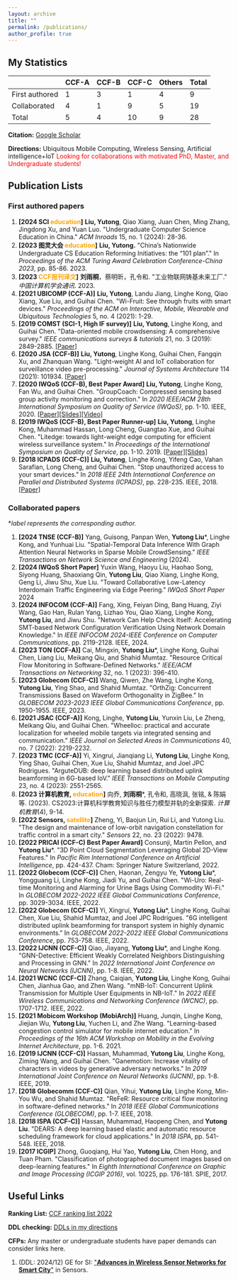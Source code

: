 ```yaml
---
layout: archive
title: ""
permalink: /publications/
author_profile: true
---
```


## My Statistics

|                | CCF-A | CCF-B | CCF-C | Others | Total |
| -------------- | ----- | ----- | ----- | ------ | ----- |
| First authored | 1     | 3     | 1     | 4      | 9     |
| Collaborated   | 4     | 1     | 9     | 5      | 19    |
| Total          | 5     | 4     | 10    | 9      | 28    |

**Citation:** [Google Scholar](https://scholar.google.com/citations?user=k34dE-gAAAAJ&hl=en)

**Directions:** Ubiquitous Mobile Computing, Wireless Sensing, Artificial intelligence+IoT
<font color=red>Looking for collaborations with motivated PhD, Master, and Undergraduate students!</font> 

## Publication Lists

### First authored papers

1. **\[2024 SCI <font color=orange>education</font>\]** **Liu, Yutong**, Qiao Xiang, Juan Chen, Ming Zhang, Jingdong Xu, and Yuan Luo. "Undergraduate Computer Science Education in China." *ACM Inroads* 15, no. 1 (2024): 28-36.
2. **\[2023 图灵大会 <font color=orange>education</font>\]** **Liu, Yutong.** "China’s Nationwide Undergraduate CS Education Reforming Initiatives: the “101 plan”." In *Proceedings of the ACM Turing Award Celebration Conference-China 2023*, pp. 85-86. 2023.
3. **\[2023 <font color=orange>CCF报刊译文</font>\]** **刘雨桐**，蔡明昕，孔令和. "工业物联网铸基未来工厂." *中国计算机学会通讯*. 2023.
4. **\[2021 UBICOMP (CCF-A)\]** **Liu, Yutong**, Landu Jiang, Linghe Kong, Qiao Xiang, Xue Liu, and Guihai Chen. "Wi-Fruit: See through fruits with smart devices." *Proceedings of the ACM on Interactive, Mobile, Wearable and Ubiquitous Technologies* 5, no. 4 (2021): 1-29. 
5. **\[2019 COMST (SCI-1, High IF survey)\]** **Liu, Yutong**, Linghe Kong, and Guihai Chen. "Data-oriented mobile crowdsensing: A comprehensive survey." *IEEE communications surveys & tutorials* 21, no. 3 (2019): 2849-2885. [\[Paper\]](https://isabelleliu630.github.io/files/comst.pdf)
6. **\[2020 JSA (CCF-B)\]** **Liu, Yutong**, Linghe Kong, Guihai Chen, Fangqin Xu, and Zhanquan Wang. "Light-weight AI and IoT collaboration for surveillance video pre-processing." *Journal of Systems Architecture* 114 (2021): 101934. [\[Paper\]](https://isabelleliu630.github.io/files/jsa.pdf)
7. **\[2020 IWQoS (CCF-B), Best Paper Award\]** **Liu, Yutong**, Linghe Kong, Fan Wu, and Guihai Chen. "GroupCoach: Compressed sensing based group activity monitoring and correction." In *2020 IEEE/ACM 28th International Symposium on Quality of Service (IWQoS)*, pp. 1-10. IEEE, 2020. [\[Paper\]](https://isabelleliu630.github.io/files/GroupCoach.pdf)[\[Slides\]](https://isabelleliu630.github.io/files/GroupCoach_PPT.pdf)[\[Video\]](https://isabelleliu630.github.io/files/GroupCoach_video.mp4)
8. **\[2019 IWQoS (CCF-B), Best Paper Runner-up\]** **Liu, Yutong**, Linghe Kong, Muhammad Hassan, Long Cheng, Guangtao Xue, and Guihai Chen. "Litedge: towards light-weight edge computing for efficient wireless surveillance system." In *Proceedings of the International Symposium on Quality of Service*, pp. 1-10. 2019. [\[Paper\]](https://isabelleliu630.github.io/files/IWQoS2019.pdf)[\[Slides\]](https://isabelleliu630.github.io/files/litedge_PPT.pdf)
9. **\[2018 ICPADS (CCF-C)\]** **Liu, Yutong**, Linghe Kong, Yifeng Cao, Vahan Sarafian, Long Cheng, and Guihai Chen. "Stop unauthorized access to your smart devices." In *2018 IEEE 24th International Conference on Parallel and Distributed Systems (ICPADS)*, pp. 228-235. IEEE, 2018. [\[Paper\]](https://isabelleliu630.github.io/files/icpads.pdf)

### Collaborated papers
**label represents the corresponding author.*

1. **\[2024 TNSE (CCF-B)\]** Yang, Guisong, Panpan Wen, **Yutong Liu***, Linghe Kong, and Yunhuai Liu. "Spatial-Temporal Data Inference With Graph Attention Neural Networks in Sparse Mobile CrowdSensing." *IEEE Transactions on Network Science and Engineering* (2024).
2. **\[2024 IWQoS Short Paper\]** Yuxin Wang, Haoyu Liu, Haohao Song, Siyong Huang, Shaoxiang Qin, **Yutong Liu**, Qiao Xiang, Linghe Kong, Geng Li, Jiwu Shu, Xue Liu. "Toward Collaborative Low-Latency Interdomain Traffic Engineering via Edge Peering." *IWQoS Short Paper* 2024
3. **\[2024 INFOCOM (CCF-A)\]** Fang, Xing, Feiyan Ding, Bang Huang, Ziyi Wang, Gao Han, Rulan Yang, Lizhao You, Qiao Xiang, Linghe Kong, **Yutong Liu**, and Jiwu Shu. "Network Can Help Check Itself: Accelerating SMT-based Network Configuration Verification Using Network Domain Knowledge." In *IEEE INFOCOM 2024-IEEE Conference on Computer Communications*, pp. 2119-2128. IEEE, 2024.
4. **[2023 TON (CCF-A)]** Cai, Mingxin, **Yutong Liu***, Linghe Kong, Guihai Chen, Liang Liu, Meikang Qiu, and Shahid Mumtaz. "Resource Critical Flow Monitoring in Software-Defined Networks." *IEEE/ACM Transactions on Networking* 32, no. 1 (2023): 396-410.
5. **[2023 Globecom (CCF-C)]** Wang, Qiwen, Zhe Wang, Linghe Kong, **Yutong Liu**, Ying Shao, and Shahid Mumtaz. "OrthZig: Concurrent Transmissions Based on Waveform Orthogonality in ZigBee." In *GLOBECOM 2023-2023 IEEE Global Communications Conference*, pp. 1950-1955. IEEE, 2023.
6. **\[2021 JSAC (CCF-A)\]** Kong, Linghe, **Yutong Liu**, Yunxin Liu, Le Zheng, Meikang Qiu, and Guihai Chen. "Wheelloc: practical and accurate localization for wheeled mobile targets via integrated sensing and communication." *IEEE Journal on Selected Areas in Communications* 40, no. 7 (2022): 2219-2232.
7. **[2023 TMC (CCF-A)]** Yi, Xingrui, Jianqiang Li, **Yutong Liu**, Linghe Kong, Ying Shao, Guihai Chen, Xue Liu, Shahid Mumtaz, and Joel JPC Rodrigues. "ArguteDUB: deep learning based distributed uplink beamforming in 6G-based IoV." *IEEE Transactions on Mobile Computing* 23, no. 4 (2023): 2551-2565.
8. **[2023 计算机教育, <font color=orange>education</font>]** 向乔, **刘雨桐***, 孔令和, 高晓沨, 张铭, & 陈娟等. (2023). CS2023:计算机科学教育知识与胜任力模型并轨的全新探索. *计算机教育*(4), 9-14.
9. **[2022 Sensors, <font color=orange>satellite</font>]** Zheng, Yi, Baojun Lin, Rui Li, and Yutong Liu. "The design and maintenance of low-orbit navigation constellation for traffic control in a smart city." *Sensors* 22, no. 23 (2022): 9478.
10. **[2022 PRICAI (CCF-C) Best Paper Award]** Consunji, Martin Pellon, and **Yutong Liu***. "3D Point Cloud Segmentation Leveraging Global 2D-View Features." In *Pacific Rim International Conference on Artificial Intelligence*, pp. 424-437. Cham: Springer Nature Switzerland, 2022.
11. **[2022 Globecom (CCF-C)]** Chen, Haonan, Zengyu Ye, **Yutong Liu***, Yongguang Li, Linghe Kong, Jiadi Yu, and Guihai Chen. "Wi-Uro: Real-time Monitoring and Alarming for Urine Bags Using Commodity Wi-Fi." In *GLOBECOM 2022-2022 IEEE Global Communications Conference*, pp. 3029-3034. IEEE, 2022.
12. **[2022 Globecom (CCF-C)]** Yi, Xingrui, **Yutong Liu***, Linghe Kong, Guihai Chen, Xue Liu, Shahid Mumtaz, and Joel JPC Rodrigues. "6G intelligent distributed uplink beamforming for transport system in highly dynamic environments." In *GLOBECOM 2022-2022 IEEE Global Communications Conference*, pp. 753-758. IEEE, 2022.
13. **[2022 IJCNN (CCF-C)]** Qiao, Jiayang, **Yutong Liu***, and Linghe Kong. "GNN-Detective: Efficient Weakly Correlated Neighbors Distinguishing and Processing in GNN." In *2022 International Joint Conference on Neural Networks (IJCNN)*, pp. 1-8. IEEE, 2022.
14. **\[2021 WCNC (CCF-C)\]** Zhang, Caiqian, **Yutong Liu**, Linghe Kong, Guihai Chen, Jianhua Gao, and Zhen Wang. "mNB-IoT: Concurrent Uplink Transmission for Multiple User Equipments in NB-IoT." In *2022 IEEE Wireless Communications and Networking Conference (WCNC)*, pp. 1707-1712. IEEE, 2022.
15. **\[2021 Mobicom Workshop (MobiArch)\]** Huang, Junqin, Linghe Kong, Jiejian Wu, **Yutong Liu**, Yuchen Li, and Zhe Wang. "Learning-based congestion control simulator for mobile internet education." In *Proceedings of the 16th ACM Workshop on Mobility in the Evolving Internet Architecture*, pp. 1-6. 2021.
16. **\[2019 IJCNN (CCF-C)\]** Hassan, Muhammad, **Yutong Liu**, Linghe Kong, Ziming Wang, and Guihai Chen. "Ganemotion: Increase vitality of characters in videos by generative adversary networks." In *2019 International Joint Conference on Neural Networks (IJCNN)*, pp. 1-8. IEEE, 2019.
17. **\[2018 Globecomm (CCF-C)\]** Qian, Yihui, **Yutong Liu**, Linghe Kong, Min-You Wu, and Shahid Mumtaz. "ReFeR: Resource critical flow monitoring in software-defined networks." In *2018 IEEE Global Communications Conference (GLOBECOM)*, pp. 1-7. IEEE, 2018.
18. **\[2018 ISPA (CCF-C)\]** Hassan, Muhammad, Haopeng Chen, and **Yutong Liu**. "DEARS: A deep learning based elastic and automatic resource scheduling framework for cloud applications." In *2018 ISPA*, pp. 541-548. IEEE, 2018.
19. **\[2017 ICGIP\]** Zhong, Guoqiang, Hui Yao, **Yutong Liu**, Chen Hong, and Tuan Pham. "Classification of photographed document images based on deep-learning features." In *Eighth International Conference on Graphic and Image Processing (ICGIP 2016)*, vol. 10225, pp. 176-181. SPIE, 2017.

## Useful Links

**Ranking List:** [CCF ranking list 2022](https://isabelleliu630.github.io/files/list.pdf)

**DDL checking:** [DDLs in my directions](https://isabelleliu630.github.io/conf-deadlines/)

**CFPs:** Any master or undergraduate students have paper demands can consider links here.

1. (DDL: 2024/12) GE for SI: ["**Advances in Wireless Sensor Networks for Smart City**"](https://www.mdpi.com/journal/sensors/special_issues/WSN_smart_city) in Sensors.

